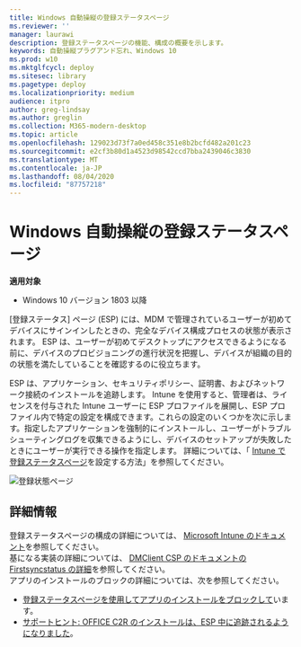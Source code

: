```yaml
---
title: Windows 自動操縦の登録ステータスページ
ms.reviewer: ''
manager: laurawi
description: 登録ステータスページの機能、構成の概要を示します。
keywords: 自動操縦プラグアンド忘れ、Windows 10
ms.prod: w10
ms.mktglfcycl: deploy
ms.sitesec: library
ms.pagetype: deploy
ms.localizationpriority: medium
audience: itpro
author: greg-lindsay
ms.author: greglin
ms.collection: M365-modern-desktop
ms.topic: article
ms.openlocfilehash: 129023d73f7a0ed458c351e8b2bcfd482a201c23
ms.sourcegitcommit: e2cf3b80d1a4523d98542ccd7bba2439046c3830
ms.translationtype: MT
ms.contentlocale: ja-JP
ms.lasthandoff: 08/04/2020
ms.locfileid: "87757218"
---
```

# <a name="windows-autopilot-enrollment-status-page"></a>Windows 自動操縦の登録ステータスページ

**適用対象**

-   Windows 10 バージョン 1803 以降 

[登録ステータス] ページ (ESP) には、MDM で管理されているユーザーが初めてデバイスにサインインしたときの、完全なデバイス構成プロセスの状態が表示されます。  ESP は、ユーザーが初めてデスクトップにアクセスできるようになる前に、デバイスのプロビジョニングの進行状況を把握し、デバイスが組織の目的の状態を満たしていることを確認するのに役立ちます。

ESP は、アプリケーション、セキュリティポリシー、証明書、およびネットワーク接続のインストールを追跡します。  Intune を使用すると、管理者は、ライセンスを付与された Intune ユーザーに ESP プロファイルを展開し、ESP プロファイル内で特定の設定を構成できます。これらの設定のいくつかを次に示します。指定したアプリケーションを強制的にインストールし、ユーザーがトラブルシューティングログを収集できるようにし、デバイスのセットアップが失敗したときにユーザーが実行できる操作を指定します。  詳細については、「 [Intune で登録ステータスページ](https://docs.microsoft.com/intune/windows-enrollment-status)を設定する方法」を参照してください。   
 
 ![登録状態ページ](images/enrollment-status-page.png)
 

## <a name="more-information"></a>詳細情報

登録ステータスページの構成の詳細については、 [Microsoft Intune のドキュメント](https://docs.microsoft.com/intune/windows-enrollment-status)を参照してください。<br>
基になる実装の詳細については、 [DMClient CSP のドキュメントの Firstsyncstatus の詳細](https://docs.microsoft.com/windows/client-management/mdm/dmclient-csp)を参照してください。<br>
アプリのインストールのブロックの詳細については、次を参照してください。
- [登録ステータスページを使用してアプリのインストールをブロックして](https://blogs.technet.microsoft.com/mniehaus/2018/12/06/blocking-for-app-installation-using-enrollment-status-page/)います。
- [サポートヒント: OFFICE C2R のインストールは、ESP 中に追跡されるようになりました](https://techcommunity.microsoft.com/t5/Intune-Customer-Success/Support-Tip-Office-C2R-installation-is-now-tracked-during-ESP/ba-p/295514)。
